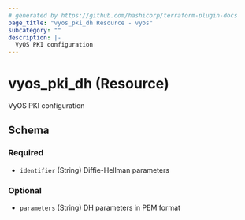 ```yaml
---
# generated by https://github.com/hashicorp/terraform-plugin-docs
page_title: "vyos_pki_dh Resource - vyos"
subcategory: ""
description: |-
  VyOS PKI configuration
---
```


# vyos_pki_dh (Resource)

VyOS PKI configuration



<!-- schema generated by tfplugindocs -->
## Schema

### Required

- `identifier` (String) Diffie-Hellman parameters

### Optional

- `parameters` (String) DH parameters in PEM format
